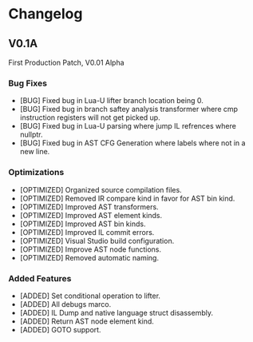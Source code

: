 # Changelog

## V0.1A

First Production Patch, V0.01 Alpha

### Bug Fixes

* [BUG] Fixed bug in Lua-U lifter branch location being 0.
* [BUG] Fixed bug in branch saftey analysis transformer where cmp instruction registers will not get picked up.
* [BUG] Fixed bug in Lua-U parsing where jump IL refrences where nullptr.
* [BUG] Fixed bug in AST CFG Generation where labels where not in a new line.

### Optimizations

* [OPTIMIZED] Organized source compilation files.
* [OPTIMIZED] Removed IR compare kind in favor for AST bin kind.
* [OPTIMIZED] Improved AST transformers.
* [OPTIMIZED] Improved AST element kinds.
* [OPTIMIZED] Improved AST bin kinds.
* [OPTIMIZED] Improved IL commit errors. 
* [OPTIMIZED] Visual Studio build configuration.
* [OPTIMIZED] Improve AST node functions.
* [OPTIMIZED] Removed automatic naming.

### Added Features

* [ADDED] Set conditional operation to lifter.
* [ADDED] All debugs marco.
* [ADDED] IL Dump and native language struct disassembly.
* [ADDED] Return AST node element kind.
* [ADDED] GOTO support.